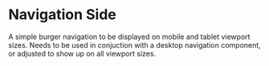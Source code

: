 # Navigation Side

A simple burger navigation to be displayed on mobile and tablet viewport sizes. Needs to be used in conjuction with a desktop navigation component, or adjusted to show up on all viewport sizes.
